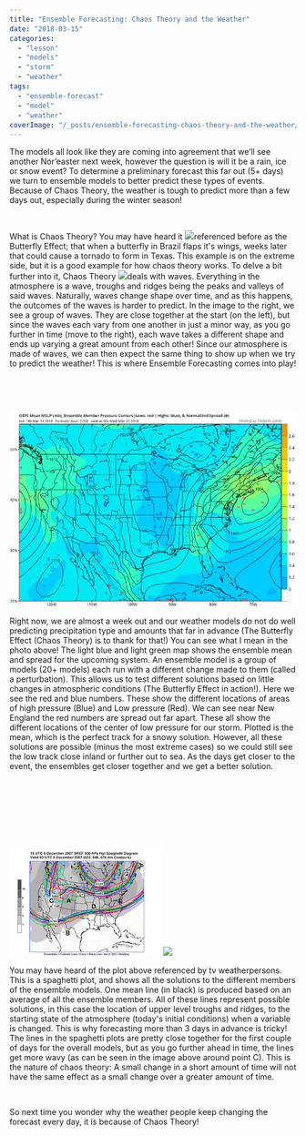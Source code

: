 ```yaml
---
title: "Ensemble Forecasting: Chaos Theory and the Weather"
date: "2018-03-15"
categories: 
  - "lesson"
  - "models"
  - "storm"
  - "weather"
tags: 
  - "ensemble-forecast"
  - "model"
  - "weather"
coverImage: "/_posts/ensemble-forecasting-chaos-theory-and-the-weather/images/29214621_1489105081216399_8670208329626157056_n.jpg"
---
```


The models all look like they are coming into agreement that we’ll see another Nor’easter next week, however the question is will it be a rain, ice or snow event? To determine a preliminary forecast this far out (5+ days) we turn to ensemble models to better predict these types of events. Because of Chaos Theory, the weather is tough to predict more than a few days out, especially during the winter season!

 

What is Chaos Theory? You may have heard it [![](images/AAEAAQAAAAAAAAlRAAAAJDUzMzQ4YjE4LWI0NWQtNDU0ZS05NTIxLTQ0MTUyNGRhZDIyOQ.png)](https://storm.uml.edu/~metweb/newBlog/wordpress/wp-content/uploads/2018/03/AAEAAQAAAAAAAAlRAAAAJDUzMzQ4YjE4LWI0NWQtNDU0ZS05NTIxLTQ0MTUyNGRhZDIyOQ.png)referenced before as the Butterfly Effect; that when a butterfly in Brazil flaps it's wings, weeks later that could cause a tornado to form in Texas. This example is on the extreme side, but it is a good example for how chaos theory works. To delve a bit further into it, Chaos Theory [![](images/figure1.gif)](https://storm.uml.edu/~metweb/newBlog/wordpress/wp-content/uploads/2018/03/figure1.gif)deals with waves. Everything in the atmosphere is a wave, troughs and ridges being the peaks and valleys of said waves. Naturally, waves change shape over time, and as this happens, the outcomes of the waves is harder to predict. In the image to the right, we see a group of waves. They are close together at the start (on the left), but since the waves each vary from one another in just a minor way, as you go further in time (move to the right), each wave takes a different shape and ends up varying a great amount from each other! Since our atmosphere is made of waves, we can then expect the same thing to show up when we try to predict the weather! This is where Ensemble Forecasting comes into play!

 

 

[![](/_posts/ensemble-forecasting-chaos-theory-and-the-weather/images/29214621_1489105081216399_8670208329626157056_n.jpg)](https://storm.uml.edu/~metweb/newBlog/wordpress/wp-content/uploads/2018/03/29214621_1489105081216399_8670208329626157056_n.jpg)

Right now, we are almost a week out and our weather models do not do well predicting precipitation type and amounts that far in advance (The Butterfly Effect (Chaos Theory) is to thank for that!) You can see what I mean in the photo above! The light blue and light green map shows the ensemble mean and spread for the upcoming system. An ensemble model is a group of models (20+ models) each run with a different change made to them (called a perturbation). This allows us to test different solutions based on little changes in atmospheric conditions (The Butterfly Effect in action!). Here we see the red and blue numbers. These show the different locations of areas of high pressure (Blue) and Low pressure (Red). We can see near New England the red numbers are spread out far apart. These all show the different locations of the center of low pressure for our storm. Plotted is the mean, which is the perfect track for a snowy solution. However, all these solutions are possible (minus the most extreme cases) so we could still see the low track close inland or further out to sea. As the days get closer to the event, the ensembles get closer together and we get a better solution.

 

 

 

 

[![](/_posts/ensemble-forecasting-chaos-theory-and-the-weather/images/spaghetti.jpg)](https://storm.uml.edu/~metweb/newBlog/wordpress/wp-content/uploads/2018/03/spaghetti.jpg)[![](images/LotsaSpaghetti.jpg)](https://storm.uml.edu/~metweb/newBlog/wordpress/wp-content/uploads/2018/03/LotsaSpaghetti.jpg)

You may have heard of the plot above referenced by tv weatherpersons. This is a spaghetti plot, and shows all the solutions to the different members of the ensemble models. One mean line (in black) is produced based on an average of all the ensemble members. All of these lines represent possible solutions, in this case the location of upper level troughs and ridges, to the starting state of the atmosphere (today's initial conditions) when a variable is changed. This is why forecasting more than 3 days in advance is tricky! The lines in the spaghetti plots are pretty close together for the first couple of days for the overall models, but as you go further ahead in time, the lines get more wavy (as can be seen in the image above around point C). This is the nature of chaos theory: A small change in a short amount of time will not have the same effect as a small change over a greater amount of time.

 

So next time you wonder why the weather people keep changing the forecast every day, it is because of Chaos Theory!

